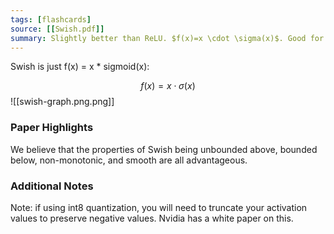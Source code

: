 ```yaml
---
tags: [flashcards]
source: [[Swish.pdf]]
summary: Slightly better than ReLU. $f(x)=x \cdot \sigma(x)$. Good for deep networks
---
```


Swish is just f(x) = x * sigmoid(x):

$$
f(x)=x \cdot \sigma(x)
$$
![[swish-graph.png.png]]

### Paper Highlights
We believe that the properties of Swish being unbounded above, bounded below, non-monotonic, and smooth are all advantageous.

### Additional Notes
Note: if using int8 quantization, you will need to truncate your activation values to preserve negative values. Nvidia has a white paper on this.